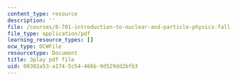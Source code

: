 ```yaml
---
content_type: resource
description: ''
file: /courses/8-701-introduction-to-nuclear-and-particle-physics-fall-2020/08302a53a1745c54466b9d529dd2bfb3_2YpdnHLvsyw.pdf
file_type: application/pdf
learning_resource_types: []
ocw_type: OCWFile
resourcetype: Document
title: 3play pdf file
uid: 08302a53-a174-5c54-466b-9d529dd2bfb3
---
```


